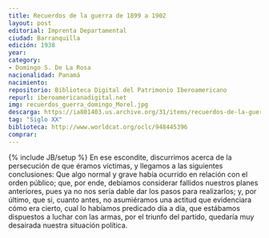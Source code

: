 ```yaml
---
title: Recuerdos de la guerra de 1899 a 1902 
layout: post
editorial: Imprenta Departamental
ciudad: Barranquilla
edición: 1938
year: 
category: 
- Domingo S. De La Rosa
nacionalidad: Panamá
nacimiento: 
repositorio: Biblioteca Digital del Patrimonio Iberoamericano
repurl: iberoamericanadigital.net
img: recuerdos_guerra_domingo_Morel.jpg
descarga: https://ia801403.us.archive.org/31/items/recuerdos-de-la-guerra-1/recuerdos%20de%20la%20guerra1.pdf
tag: "Siglo XX"
biblioteca: http://www.worldcat.org/oclc/948445396
comprar: 
---
```

{% include JB/setup %}
En ese escondite, discurrimos acerca de la persecución de que éramos víctimas, y llegamos a las siguientes conclusiones: Que algo normal y grave había ocurrido en relación con el orden público; que, por ende, debíamos considerar fallidos nuestros planes anteriores, pues ya no nos sería dable dar los pasos para realizarlos; y, por último, que si, cuanto antes, no asumiéramos una actitud que evidenciara cómo era cierto, cual lo habíamos predicado día a día, que estábamos dispuestos a luchar con las armas, por el triunfo del partido, quedaría muy desairada nuestra situación política.
